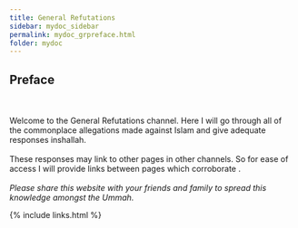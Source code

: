 ```yaml
---
title: General Refutations
sidebar: mydoc_sidebar
permalink: mydoc_grpreface.html
folder: mydoc
---
```


## Preface
<br> <br>
Welcome to the General Refutations channel. Here I will go through all of the commonplace allegations made against Islam and give adequate responses inshallah. 
<br><br>
These responses may link to other pages in other channels. So for ease of access I will provide links between pages which corroborate .
<br><br>
*Please share this website with your friends and family to spread this knowledge amongst the Ummah.*


{% include links.html %}

